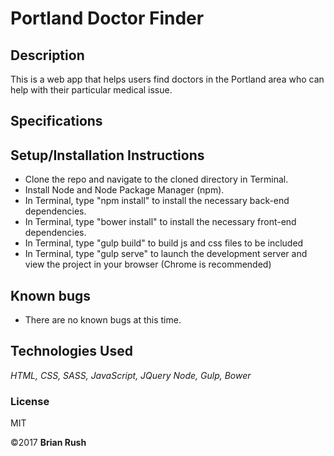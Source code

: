 # Portland Doctor Finder

## Description
This is a web app that helps users find doctors in the Portland area who can help with their particular medical issue.

## Specifications

## Setup/Installation Instructions
* Clone the repo and navigate to the cloned directory in Terminal.
* Install Node and Node Package Manager (npm).
* In Terminal, type "npm install" to install the necessary back-end dependencies.
* In Terminal, type "bower install" to install the necessary front-end dependencies.
* In Terminal, type "gulp build" to build js and css files to be included
* In Terminal, type "gulp serve" to launch the development server and view the project in your browser (Chrome is recommended)

## Known bugs

* There are no known bugs at this time.


## Technologies Used

_HTML, CSS, SASS, JavaScript, JQuery_
_Node, Gulp, Bower_

### License

MIT

©2017 **Brian Rush**
